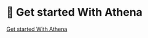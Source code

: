 # 🚀 Get started With Athena

[Get started With Athena](https://docs.aws.amazon.com/athena/latest/ug/getting-started.html)
